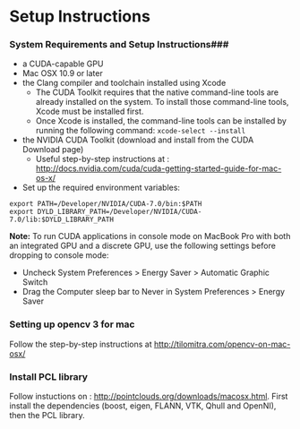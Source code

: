 # Setup Instructions #

### System Requirements and Setup Instructions###

- a CUDA-capable GPU
- Mac OSX 10.9 or later
- the Clang compiler and toolchain installed using Xcode
    - The CUDA Toolkit requires that the native command-line tools are already installed on the system. To install those command-line tools, Xcode must be installed first.
    - Once Xcode is installed, the command-line tools can be installed by running the following command: `xcode-select --install`
- the NVIDIA CUDA Toolkit (download and install from the CUDA Download page)
    - Useful step-by-step instructions at : http://docs.nvidia.com/cuda/cuda-getting-started-guide-for-mac-os-x/
- Set up the required environment variables:

```
export PATH=/Developer/NVIDIA/CUDA-7.0/bin:$PATH
export DYLD_LIBRARY_PATH=/Developer/NVIDIA/CUDA-7.0/lib:$DYLD_LIBRARY_PATH
```


**Note:** To run CUDA applications in console mode on MacBook Pro with both an integrated GPU and a discrete GPU, use the following settings before dropping to console mode:

- Uncheck System Preferences > Energy Saver > Automatic Graphic Switch
- Drag the Computer sleep bar to Never in System Preferences > Energy Saver


### Setting up opencv 3 for mac ###

Follow the step-by-step instructions at http://tilomitra.com/opencv-on-mac-osx/


### Install PCL library ###

Follow instuctions on : http://pointclouds.org/downloads/macosx.html. First install the dependencies (boost, eigen, FLANN, VTK, Qhull and OpenNI), then the PCL library.






